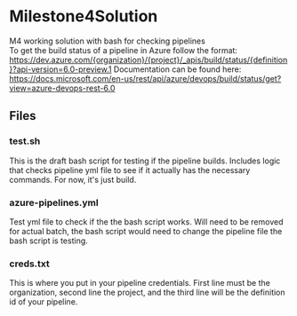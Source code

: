# Milestone4Solution
M4 working solution with bash for checking pipelines
<br>
To get the build status of a pipeline in Azure follow the format: https://dev.azure.com/{organization}/{project}/_apis/build/status/{definition}?api-version=6.0-preview.1
Documentation can be found here: https://docs.microsoft.com/en-us/rest/api/azure/devops/build/status/get?view=azure-devops-rest-6.0

## Files
### test.sh
This is the draft bash script for testing if the pipeline builds. Includes logic that checks pipeline yml file to see if it actually has the necessary commands. For now, it's just build.

### azure-pipelines.yml
Test yml file to check if the the bash script works. Will need to be removed for actual batch, the bash script would need to change the pipeline file the bash script is testing. 

### creds.txt
This is where you put in your pipeline credentials. First line must be the organization, second line the project, and the third line will be the definition id of your pipeline.
